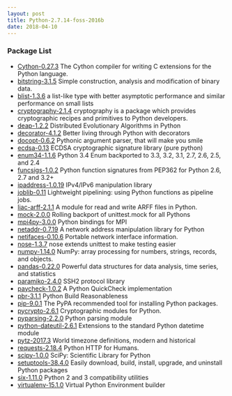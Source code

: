 ```yaml
---
layout: post
title: Python-2.7.14-foss-2016b
date: 2018-04-10
---
```


### Package List
  * [Cython-0.27.3](https://pypi.org/project/Cython/) The Cython compiler for writing C extensions for the Python language.
  * [bitstring-3.1.5](https://pypi.org/project/bitstring/) Simple construction, analysis and modification of binary data.
  * [blist-1.3.6](https://pypi.org/project/blist/) a list-like type with better asymptotic performance and similar performance on small lists
  * [cryptography-2.1.4](http://pypi.org/project/cryptography/) cryptography is a package which provides cryptographic recipes and primitives to Python developers.
  * [deap-1.2.2](https://pypi.org/project/deap/) Distributed Evolutionary Algorithms in Python
  * [decorator-4.1.2](https://pypi.org/project/decorator/) Better living through Python with decorators
  * [docopt-0.6.2](https://pypi.org/project/docopt/) Pythonic argument parser, that will make you smile
  * [ecdsa-0.13](https://pypi.org/project/ecdsa/) ECDSA cryptographic signature library (pure python)
  * [enum34-1.1.6](https://pypi.org/project/enum34/) Python 3.4 Enum backported to 3.3, 3.2, 3.1, 2.7, 2.6, 2.5, and 2.4
  * [funcsigs-1.0.2](https://pypi.org/project/funcsigs/) Python function signatures from PEP362 for Python 2.6, 2.7 and 3.2+
  * [ipaddress-1.0.19](https://pypi.org/project/ipaddress/) IPv4/IPv6 manipulation library
  * [joblib-0.11](https://pypi.org/project/joblib/) Lightweight pipelining: using Python functions as pipeline jobs.
  * [liac-arff-2.1.1](https://pypi.org/project/liac-arff/) A module for read and write ARFF files in Python.
  * [mock-2.0.0](http://pypi.org/project/mock/) Rolling backport of unittest.mock for all Pythons
  * [mpi4py-3.0.0](https://pypi.org/project/mpi4py/) Python bindings for MPI
  * [netaddr-0.7.19](https://pypi.org/project/netaddr/) A network address manipulation library for Python
  * [netifaces-0.10.6](https://pypi.org/project/netifaces/) Portable network interface information.
  * [nose-1.3.7](https://pypi.org/project/nose/) nose extends unittest to make testing easier
  * [numpy-1.14.0](https://pypi.org/project/numpy/) NumPy: array processing for numbers, strings, records, and objects.
  * [pandas-0.22.0](https://pypi.org/project/pandas/) Powerful data structures for data analysis, time series, and statistics
  * [paramiko-2.4.0](http://pypi.org/project/paramiko/) SSH2 protocol library
  * [paycheck-1.0.2](https://pypi.org/project/paycheck/) A Python QuickCheck implementation
  * [pbr-3.1.1](https://pypi.org/project/pbr/) Python Build Reasonableness
  * [pip-9.0.1](https://pypi.org/project/pip/) The PyPA recommended tool for installing Python packages.
  * [pycrypto-2.6.1](https://pypi.org/project/pycrypto/) Cryptographic modules for Python.
  * [pyparsing-2.2.0](https://pypi.org/project/pyparsing/) Python parsing module
  * [python-dateutil-2.6.1](http://pypi.org/project/python-dateutil/) Extensions to the standard Python datetime module
  * [pytz-2017.3](http://pypi.org/project/pytz/) World timezone definitions, modern and historical
  * [requests-2.18.4](http://pypi.org/project/requests/) Python HTTP for Humans.
  * [scipy-1.0.0](https://pypi.org/project/scipy/) SciPy: Scientific Library for Python
  * [setuptools-38.4.0](https://pypi.org/project/setuptools/) Easily download, build, install, upgrade, and uninstall Python packages
  * [six-1.11.0](https://pypi.org/project/six/) Python 2 and 3 compatibility utilities
  * [virtualenv-15.1.0](https://pypi.org/project/virtualenv/) Virtual Python Environment builder
